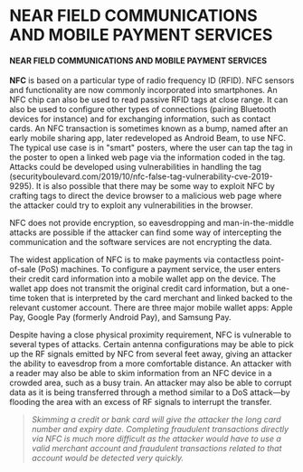 # NEAR FIELD COMMUNICATIONS AND MOBILE PAYMENT SERVICES

#### NEAR FIELD COMMUNICATIONS AND MOBILE PAYMENT SERVICES

**NFC** is based on a particular type of radio frequency ID (RFID). NFC sensors and functionality are now commonly incorporated into smartphones. An NFC chip can also be used to read passive RFID tags at close range. It can also be used to configure other types of connections (pairing Bluetooth devices for instance) and for exchanging information, such as contact cards. An NFC transaction is sometimes known as a bump, named after an early mobile sharing app, later redeveloped as Android Beam, to use NFC. The typical use case is in "smart" posters, where the user can tap the tag in the poster to open a linked web page via the information coded in the tag. Attacks could be developed using vulnerabilities in handling the tag (securityboulevard.com/2019/10/nfc-false-tag-vulnerability-cve-2019-9295). It is also possible that there may be some way to exploit NFC by crafting tags to direct the device browser to a malicious web page where the attacker could try to exploit any vulnerabilities in the browser.

NFC does not provide encryption, so eavesdropping and man-in-the-middle attacks are possible if the attacker can find some way of intercepting the communication and the software services are not encrypting the data.

The widest application of NFC is to make payments via contactless point-of-sale (PoS) machines. To configure a payment service, the user enters their credit card information into a mobile wallet app on the device. The wallet app does not transmit the original credit card information, but a one-time token that is interpreted by the card merchant and linked backed to the relevant customer account. There are three major mobile wallet apps: Apple Pay, Google Pay (formerly Android Pay), and Samsung Pay.

Despite having a close physical proximity requirement, NFC is vulnerable to several types of attacks. Certain antenna configurations may be able to pick up the RF signals emitted by NFC from several feet away, giving an attacker the ability to eavesdrop from a more comfortable distance. An attacker with a reader may also be able to skim information from an NFC device in a crowded area, such as a busy train. An attacker may also be able to corrupt data as it is being transferred through a method similar to a DoS attack—by flooding the area with an excess of RF signals to interrupt the transfer.

> _Skimming a credit or bank card will give the attacker the long card number and expiry date. Completing fraudulent transactions directly via NFC is much more difficult as the attacker would have to use a valid merchant account and fraudulent transactions related to that account would be detected very quickly._